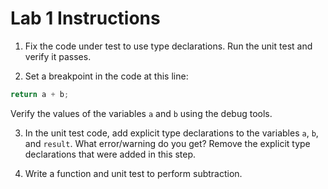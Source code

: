 # Lab 1 Instructions

1. Fix the code under test to use type declarations. Run the unit test and
   verify it passes.

2. Set a breakpoint in the code at this line:

```typescript
return a + b;
```

Verify the values of the variables `a` and `b` using the debug tools.

3. In the unit test code, add explicit type declarations to the variables
   `a`, `b`, and `result`. What error/warning do you get? Remove the
   explicit type declarations that were added in this step.

4. Write a function and unit test to perform subtraction.
